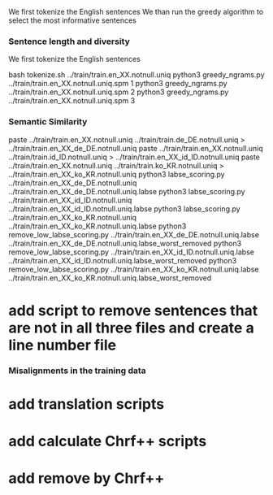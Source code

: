 We first tokenize the English sentences
We than run the greedy algorithm to select the most informative sentences

### Sentence length and diversity
We first tokenize the English sentences

bash tokenize.sh ../train/train.en_XX.notnull.uniq
python3 greedy_ngrams.py ../train/train.en_XX.notnull.uniq.spm 1
python3 greedy_ngrams.py ../train/train.en_XX.notnull.uniq.spm 2
python3 greedy_ngrams.py ../train/train.en_XX.notnull.uniq.spm 3

### Semantic Similarity
paste ../train/train.en_XX.notnull.uniq ../train/train.de_DE.notnull.uniq > ../train/train.en_XX_de_DE.notnull.uniq
paste ../train/train.en_XX.notnull.uniq ../train/train.id_ID.notnull.uniq > ../train/train.en_XX_id_ID.notnull.uniq
paste ../train/train.en_XX.notnull.uniq ../train/train.ko_KR.notnull.uniq > ../train/train.en_XX_ko_KR.notnull.uniq
python3 labse_scoring.py ../train/train.en_XX_de_DE.notnull.uniq ../train/train.en_XX_de_DE.notnull.uniq.labse
python3 labse_scoring.py ../train/train.en_XX_id_ID.notnull.uniq ../train/train.en_XX_id_ID.notnull.uniq.labse
python3 labse_scoring.py ../train/train.en_XX_ko_KR.notnull.uniq ../train/train.en_XX_ko_KR.notnull.uniq.labse
python3 remove_low_labse_scoring.py ../train/train.en_XX_de_DE.notnull.uniq.labse ../train/train.en_XX_de_DE.notnull.uniq.labse_worst_removed
python3 remove_low_labse_scoring.py ../train/train.en_XX_id_ID.notnull.uniq.labse ../train/train.en_XX_id_ID.notnull.uniq.labse_worst_removed
python3 remove_low_labse_scoring.py ../train/train.en_XX_ko_KR.notnull.uniq.labse ../train/train.en_XX_ko_KR.notnull.uniq.labse_worst_removed
# add script to remove sentences that are not in all three files and create a line number file

### Misalignments in the training data
# add translation scripts
# add calculate Chrf++ scripts 
# add remove by Chrf++

